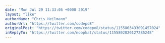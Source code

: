 ```yaml
---
date: "Mon Jul 29 11:33:06 +0000 2019"
layout: "like"
authorName: "Chris Heilmann"
authorUrl: "https://twitter.com/codepo8"
originalPost: "https://twitter.com/codepo8/status/1155803433091457024"
inReplyTo: "https://twitter.com/noopkat/status/1155802820127285248"
---
```

